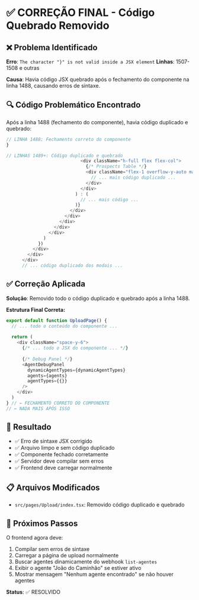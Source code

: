 # ✅ CORREÇÃO FINAL - Código Quebrado Removido

## ❌ Problema Identificado

**Erro**: `The character "}" is not valid inside a JSX element`
**Linhas**: 1507-1508 e outras

**Causa**: Havia código JSX quebrado após o fechamento do componente na linha 1488, causando erros de sintaxe.

## 🔍 Código Problemático Encontrado

Após a linha 1488 (fechamento do componente), havia código duplicado e quebrado:

```typescript
// LINHA 1488: Fechamento correto do componente
}

// LINHAS 1489+: Código duplicado e quebrado
                            <div className="h-full flex flex-col">
                              {/* Prospects Table */}
                              <div className="flex-1 overflow-y-auto max-h-[250px]">
                                // ... mais código duplicado ...
                              </div>
                            </div>
                          ) : (
                            // ... mais código ...
                          )}
                        </div>
                      </div>
                    </div>
                  </div>
                </div>
              )
            })
          </div>
        </div>
      </div>
      // ... código duplicado dos modais ...
```

## ✅ Correção Aplicada

**Solução**: Removido todo o código duplicado e quebrado após a linha 1488.

**Estrutura Final Correta:**

```typescript
export default function UploadPage() {
  // ... todo o conteúdo do componente ...
  
  return (
    <div className="space-y-6">
      {/* ... todo o JSX do componente ... */}
      
      {/* Debug Panel */}
      <AgentDebugPanel
        dynamicAgentTypes={dynamicAgentTypes}
        agents={agents}
        agentTypes={{}}
      />
    </div>
  )
} // ← FECHAMENTO CORRETO DO COMPONENTE
// ← NADA MAIS APÓS ISSO
```

## 🎯 Resultado

- ✅ Erro de sintaxe JSX corrigido
- ✅ Arquivo limpo e sem código duplicado
- ✅ Componente fechado corretamente
- ✅ Servidor deve compilar sem erros
- ✅ Frontend deve carregar normalmente

## 📋 Arquivos Modificados

- `src/pages/Upload/index.tsx`: Removido código duplicado e quebrado

## 🔄 Próximos Passos

O frontend agora deve:
1. Compilar sem erros de sintaxe
2. Carregar a página de upload normalmente
3. Buscar agentes dinamicamente do webhook `list-agentes`
4. Exibir o agente "João do Caminhão" se estiver ativo
5. Mostrar mensagem "Nenhum agente encontrado" se não houver agentes

**Status**: ✅ RESOLVIDO
